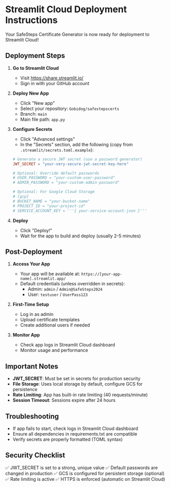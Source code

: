 # Streamlit Cloud Deployment Instructions

Your SafeSteps Certificate Generator is now ready for deployment to Streamlit Cloud!

## Deployment Steps

1. **Go to Streamlit Cloud**
   - Visit https://share.streamlit.io/
   - Sign in with your GitHub account

2. **Deploy New App**
   - Click "New app"
   - Select your repository: `Gobidog/safestepscerts`
   - Branch: `main`
   - Main file path: `app.py`

3. **Configure Secrets**
   - Click "Advanced settings"
   - In the "Secrets" section, add the following (copy from `.streamlit/secrets.toml.example`):

   ```toml
   # Generate a secure JWT secret (use a password generator)
   JWT_SECRET = "your-very-secure-jwt-secret-key-here"

   # Optional: Override default passwords
   # USER_PASSWORD = "your-custom-user-password"
   # ADMIN_PASSWORD = "your-custom-admin-password"

   # Optional: For Google Cloud Storage
   # [gcp]
   # BUCKET_NAME = "your-bucket-name"
   # PROJECT_ID = "your-project-id"
   # SERVICE_ACCOUNT_KEY = '''{ your-service-account-json }'''
   ```

4. **Deploy**
   - Click "Deploy!"
   - Wait for the app to build and deploy (usually 2-5 minutes)

## Post-Deployment

1. **Access Your App**
   - Your app will be available at: `https://[your-app-name].streamlit.app/`
   - Default credentials (unless overridden in secrets):
     - Admin: `admin` / `Admin@SafeSteps2024`
     - User: `testuser` / `UserPass123`

2. **First-Time Setup**
   - Log in as admin
   - Upload certificate templates
   - Create additional users if needed

3. **Monitor App**
   - Check app logs in Streamlit Cloud dashboard
   - Monitor usage and performance

## Important Notes

- **JWT_SECRET**: Must be set in secrets for production security
- **File Storage**: Uses local storage by default, configure GCS for persistence
- **Rate Limiting**: App has built-in rate limiting (40 requests/minute)
- **Session Timeout**: Sessions expire after 24 hours

## Troubleshooting

- If app fails to start, check logs in Streamlit Cloud dashboard
- Ensure all dependencies in requirements.txt are compatible
- Verify secrets are properly formatted (TOML syntax)

## Security Checklist

✅ JWT_SECRET is set to a strong, unique value
✅ Default passwords are changed in production
✅ GCS is configured for persistent storage (optional)
✅ Rate limiting is active
✅ HTTPS is enforced (automatic on Streamlit Cloud)